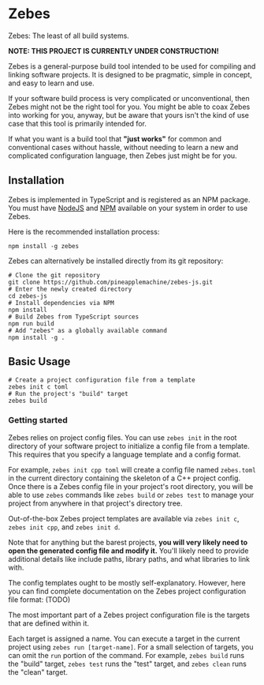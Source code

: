# Zebes

Zebes: The least of all build systems.

**NOTE: THIS PROJECT IS CURRENTLY UNDER CONSTRUCTION!**

Zebes is a general-purpose build tool intended to be used for compiling and linking software projects. It is designed to be pragmatic, simple in concept, and easy to learn and use.

If your software build process is very complicated or unconventional, then Zebes might not be the right tool for you. You might be able to coax Zebes into working for you, anyway, but be aware that yours isn't the kind of use case that this tool is primarily intended for.

If what you want is a build tool that **"just works"** for common and conventional cases without hassle, without needing to learn a new and complicated configuration language, then Zebes just might be for you.

## Installation

Zebes is implemented in TypeScript and is registered as an NPM package. You must have [NodeJS](https://nodejs.org/en/) and [NPM](https://www.npmjs.com/) available on your system in order to use Zebes.

Here is the recommended installation process:

```
npm install -g zebes
```

Zebes can alternatively be installed directly from its git repository:

```
# Clone the git repository
git clone https://github.com/pineapplemachine/zebes-js.git
# Enter the newly created directory
cd zebes-js
# Install dependencies via NPM
npm install
# Build Zebes from TypeScript sources
npm run build
# Add "zebes" as a globally available command
npm install -g .
```

## Basic Usage

```
# Create a project configuration file from a template
zebes init c toml
# Run the project's "build" target
zebes build
```

### Getting started

Zebes relies on project config files. You can use `zebes init` in the root directory of your software project to initialize a config file from a template. This requires that you specify a language template and a config format.

For example, `zebes init cpp toml` will create a config file named `zebes.toml` in the current directory containing the skeleton of a C++ project config. Once there is a Zebes config file in your project's root directory, you will be able to use `zebes` commands like `zebes build` or `zebes test` to manage your project from anywhere in that project's directory tree.

Out-of-the-box Zebes project templates are available via `zebes init c`, `zebes init cpp`, and `zebes init d`.

Note that for anything but the barest projects, **you will very likely need to open the generated config file and modify it.** You'll likely need to provide additional details like include paths, library paths, and what libraries to link with.

The config templates ought to be mostly self-explanatory. However, here you can find complete documentation on the Zebes project configuration file format: (TODO)

The most important part of a Zebes project configuration file is the targets that are defined within it.


Each target is assigned a name. You can execute a target in the current project using `zebes run [target-name]`. For a small selection of targets, you can omit the `run` portion of the command. For example, `zebes build` runs the "build" target, `zebes test` runs the "test" target, and `zebes clean` runs the "clean" target.
